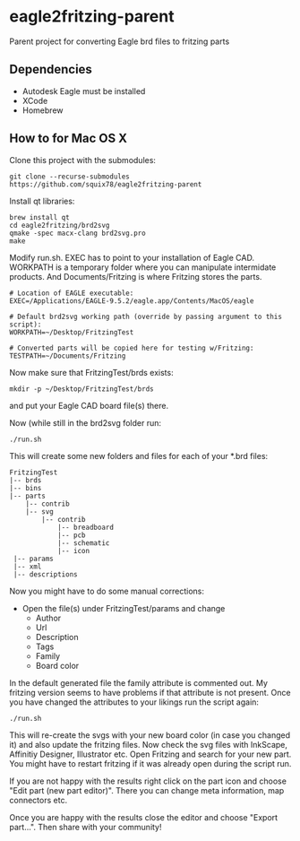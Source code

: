 # eagle2fritzing-parent
Parent project for converting Eagle brd files to fritzing parts

## Dependencies
* Autodesk Eagle must be installed
* XCode
* Homebrew

## How to for Mac OS X

Clone this project with the submodules:
```
git clone --recurse-submodules https://github.com/squix78/eagle2fritzing-parent
```

Install qt libraries:
```
brew install qt
cd eagle2fritzing/brd2svg
qmake -spec macx-clang brd2svg.pro
make
```

Modify run.sh. EXEC has to point to your installation of Eagle CAD. WORKPATH is a temporary folder where you can manipulate intermidate products. And Documents/Fritzing is where Fritzing stores the parts.
```
# Location of EAGLE executable:
EXEC=/Applications/EAGLE-9.5.2/eagle.app/Contents/MacOS/eagle 

# Default brd2svg working path (override by passing argument to this script):
WORKPATH=~/Desktop/FritzingTest

# Converted parts will be copied here for testing w/Fritzing:
TESTPATH=~/Documents/Fritzing
```

Now make sure that FritzingTest/brds exists:

```
mkdir -p ~/Desktop/FritzingTest/brds
```
and put your Eagle CAD board file(s) there.

Now (while still in the brd2svg folder run:
```
./run.sh
```
This will create some new folders and files for each of your *.brd files:

```
FritzingTest
|-- brds 
|-- bins
|-- parts
    |-- contrib
    |-- svg
        |-- contrib
            |-- breadboard
            |-- pcb
            |-- schematic
            |-- icon
 |-- params
 |-- xml
 |-- descriptions
 ```
 
 Now you might have to do some manual corrections:
 * Open the file(s) under FritzingTest/params and change
   * Author
   * Url
   * Description
   * Tags
   * Family
   * Board color
   
In the default generated file the family attribute is commented out. My fritzing version seems to have problems if that attribute is not present. Once you have changed the attributes to your likings run the script again:
```
./run.sh
```
This will re-create the svgs with your new board color (in case you changed it) and also update the fritzing files. Now check the svg files with InkScape, Affinitiy Designer, Illustrator etc. Open Fritzing and search for your new part. You might have to restart fritzing if it was already open during the script run.

If you are not happy with the results right click on the part icon and choose "Edit part (new part editor)". There you can change meta information, map connectors etc.

Once you are happy with the results close the editor and choose "Export part...". Then share with your community!
